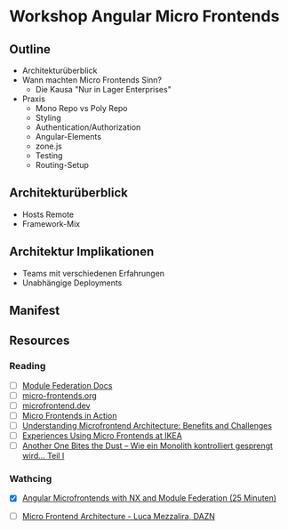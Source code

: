 # Workshop Angular Micro Frontends

## Outline

- Architekturüberblick
- Wann machten Micro Frontends Sinn?
  - Die Kausa "Nur in Lager Enterprises"
- Praxis
  - Mono Repo vs Poly Repo
  - Styling
  - Authentication/Authorization
  - Angular-Elements
  - zone.js
  - Testing
  - Routing-Setup

## Architekturüberblick

- Hosts Remote
- Framework-Mix

## Architektur Implikationen

- Teams mit verschiedenen Erfahrungen
- Unabhängige  Deployments

## Manifest

## Resources

### Reading

- [ ] [Module Federation Docs](https://module-federation.io/)
- [ ] [micro-frontends.org](https://micro-frontends.org/)
- [ ] [microfrontend.dev](https://microfrontend.dev/)
- [ ] [Micro Frontends in Action](https://www.manning.com/books/micro-frontends-in-action?a_aid=mfia&a_bid=5f09fdeb)
- [ ] [Understanding Microfrontend Architecture: Benefits and Challenges](https://www.devbyseb.com/article/understanding-microfrontend-architecture-benefits-and-challenges)
- [ ] [Experiences Using Micro Frontends at IKEA](https://www.infoq.com/news/2018/08/experiences-micro-frontends/)
- [ ] [Another One Bites the Dust – Wie ein Monolith kontrolliert gesprengt wird… Teil I](https://tech.thalia.de/another-one-bites-the-dust-wie-ein-monolith-kontrolliert-gesprengt-wird-teil-i/)

### Wathcing

- [x] [Angular Microfrontends with NX and Module Federation (25 Minuten)](https://www.youtube.com/watch?v=xL4hhZ6wKV8) 
- [ ] [Micro Frontend Architecture - Luca Mezzalira, DAZN](https://www.youtube.com/watch?v=BuRB3djraeM)


